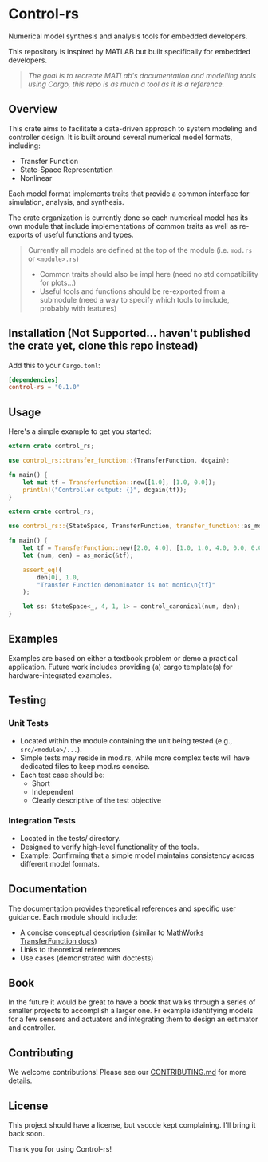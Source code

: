 # Control-rs

Numerical model synthesis and analysis tools for embedded developers.

This repository is inspired by MATLAB but built specifically for embedded developers.

>*The goal is to recreate MATLab's documentation and modelling tools using Cargo, this repo is as much a tool as it is a reference.*

## Overview

This crate aims to facilitate a data-driven approach to system modeling and controller design. It is built around several numerical model formats, including:

* Transfer Function
* State-Space Representation
* Nonlinear

Each model format implements traits that provide a common interface for simulation, analysis, and synthesis.

The crate organization is currently done so each numerical model has its own module that include implementations of common traits as well as re-exports of useful functions and types.

> Currently all models are defined at the top of the module (i.e. `mod.rs` or `<module>.rs`)
>
> * Common traits should also be impl here (need no std compatibility for plots...)
> * Useful tools and functions should be re-exported from a submodule (need a way to specify which tools to include, probably with features)

## Installation (Not Supported... haven't published the crate yet, clone this repo instead)

Add this to your `Cargo.toml`:

```toml
[dependencies]
control-rs = "0.1.0"
```

## Usage

Here's a simple example to get you started:

```rust
extern crate control_rs;

use control_rs::transfer_function::{TransferFunction, dcgain};

fn main() {
    let mut tf = Transferfunction::new([1.0], [1.0, 0.0]);
    println!("Controller output: {}", dcgain(tf));
}
```

```rust
extern crate control_rs;

use control_rs::{StateSpace, TransferFunction, transfer_function::as_monic};

fn main() {
    let tf = TransferFunction::new([2.0, 4.0], [1.0, 1.0, 4.0, 0.0, 0.0]);
    let (num, den) = as_monic(&tf);

    assert_eq!(
        den[0], 1.0,
        "Transfer Function denominator is not monic\n{tf}"
    );

    let ss: StateSpace<_, 4, 1, 1> = control_canonical(num, den);
}
```

## Examples

Examples are based on either a textbook problem or demo a practical application. Future work includes providing (a) cargo template(s) for hardware-integrated examples.

## Testing

### Unit Tests

* Located within the module containing the unit being tested (e.g., `src/<module>/...`).
* Simple tests may reside in mod.rs, while more complex tests will have dedicated files to keep mod.rs concise.
* Each test case should be:
  * Short
  * Independent
  * Clearly descriptive of the test objective

### Integration Tests

* Located in the tests/ directory.
* Designed to verify high-level functionality of the tools.
* Example: Confirming that a simple model maintains consistency across different model formats.

## Documentation

The documentation provides theoretical references and specific user guidance. Each module should include:

* A concise conceptual description (similar to [MathWorks TransferFunction docs](https://www.mathworks.com/help/control/ug/transfer-functions.html))
* Links to theoretical references
* Use cases (demonstrated with doctests)

## Book

In the future it would be great to have a book that walks through a series of smaller projects to accomplish a larger one. Fr example identifying models for a few sensors and actuators and integrating them to design an estimator and controller.

## Contributing

We welcome contributions! Please see our [CONTRIBUTING.md](CONTRIBUTING.md) for more details.

## License

This project should have a license, but vscode kept complaining. I'll bring it back soon.

Thank you for using Control-rs!
